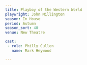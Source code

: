 ```yaml
---
title: Playboy of the Western World
playwright: John Millington
season: In House
period: Autumn
season_sort: 40
venue: New Theatre

cast:
 - role: Philly Cullen
   name: Mark Heywood

---
```



